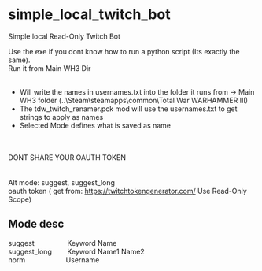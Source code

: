 # simple_local_twitch_bot

Simple local Read-Only Twitch Bot <br />

Use the exe if you dont know how to run a python script (Its exactly the same). <br />
Run it from Main WH3 Dir <br />
 <br />
- Will write the names in usernames.txt into the folder it runs from -> Main WH3 folder (..\Steam\steamapps\common\Total War WARHAMMER III) <br />
- The tdw_twitch_renamer.pck mod will use the usernames.txt to get strings to apply as names  <br />
- Selected Mode defines what is saved as name  <br />
<br /> <br />

DONT SHARE YOUR OAUTH TOKEN <br />
 <br /><br />
Alt mode: suggest, suggest_long <br />
oauth token ( get from: https://twitchtokengenerator.com/ Use Read-Only Scope) <br />

## Mode desc <br />
suggest &nbsp;&nbsp;&nbsp;&nbsp;&nbsp;&nbsp;&nbsp;&nbsp;&nbsp;&nbsp;&nbsp;&nbsp;&nbsp;&nbsp;&nbsp; Keyword Name <br />
suggest_long &nbsp;&nbsp;&nbsp;&nbsp;&nbsp;&nbsp; Keyword Name1 Name2  <br />
norm &nbsp;&nbsp;&nbsp;&nbsp;&nbsp;&nbsp;&nbsp;&nbsp;&nbsp;&nbsp;&nbsp;&nbsp;&nbsp;&nbsp;&nbsp;&nbsp;&nbsp;&nbsp;&nbsp; Username <br />

